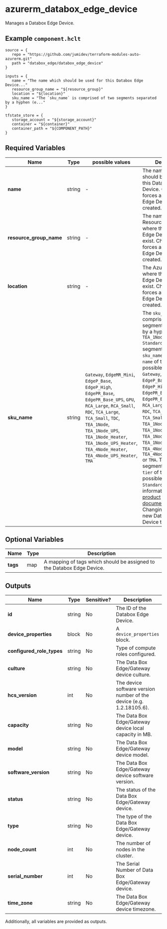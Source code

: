 # azurerm_databox_edge_device

Manages a Databox Edge Device.

## Example `component.hclt`

```hcl
source = {
   repo = "https://github.com/jumidev/terraform-modules-auto-azurerm.git"   
   path = "databox_edge/databox_edge_device"   
}

inputs = {
   name = "The name which should be used for this Databox Edge Device..."   
   resource_group_name = "${resource_group}"   
   location = "${location}"   
   sku_name = "The `sku_name` is comprised of two segments separated by a hyphen (e..."   
}

tfstate_store = {
   storage_account = "${storage_account}"   
   container = "${container}"   
   container_path = "${COMPONENT_PATH}"   
}

```

## Required Variables

| Name | Type |  possible values |  Description |
| ---- | --------- |  ----------- | ----------- |
| **name** | string |  -  |  The name which should be used for this Databox Edge Device. Changing this forces a new Databox Edge Device to be created. | 
| **resource_group_name** | string |  -  |  The name of the Resource Group where the Databox Edge Device should exist. Changing this forces a new Databox Edge Device to be created. | 
| **location** | string |  -  |  The Azure Region where the Databox Edge Device should exist. Changing this forces a new Databox Edge Device to be created. | 
| **sku_name** | string |  `Gateway`, `EdgeMR_Mini`, `EdgeP_Base`, `EdgeP_High`, `EdgePR_Base`, `EdgePR_Base_UPS`, `GPU`, `RCA_Large`, `RCA_Small`, `RDC`, `TCA_Large`, `TCA_Small`, `TDC`, `TEA_1Node`, `TEA_1Node_UPS`, `TEA_1Node_Heater`, `TEA_1Node_UPS_Heater`, `TEA_4Node_Heater`, `TEA_4Node_UPS_Heater`, `TMA`  |  The `sku_name` is comprised of two segments separated by a hyphen (e.g. `TEA_1Node_UPS_Heater-Standard`). The first segment of the `sku_name` defines the `name` of the SKU, possible values are `Gateway`, `EdgeMR_Mini`, `EdgeP_Base`, `EdgeP_High`, `EdgePR_Base`, `EdgePR_Base_UPS`, `GPU`, `RCA_Large`, `RCA_Small`, `RDC`, `TCA_Large`, `TCA_Small`, `TDC`, `TEA_1Node`, `TEA_1Node_UPS`, `TEA_1Node_Heater`, `TEA_1Node_UPS_Heater`, `TEA_4Node_Heater`, `TEA_4Node_UPS_Heater` or `TMA`. The second segment defines the `tier` of the `sku_name`, possible values are `Standard`. For more information see the [product documentation]("https://docs.microsoft.com/dotnet/api/microsoft.azure.management.databoxedge.models.sku?view=azure-dotnet"). Changing this forces a new Databox Edge Device to be created. | 

## Optional Variables

| Name | Type |  Description |
| ---- | --------- |  ----------- |
| **tags** | map |  A mapping of tags which should be assigned to the Databox Edge Device. | 



## Outputs

| Name | Type | Sensitive? | Description |
| ---- | ---- | --------- | --------- |
| **id** | string | No  | The ID of the Databox Edge Device. | 
| **device_properties** | block | No  | A `device_properties` block. | 
| **configured_role_types** | string | No  | Type of compute roles configured. | 
| **culture** | string | No  | The Data Box Edge/Gateway device culture. | 
| **hcs_version** | int | No  | The device software version number of the device (e.g. 1.2.18105.6). | 
| **capacity** | string | No  | The Data Box Edge/Gateway device local capacity in MB. | 
| **model** | string | No  | The Data Box Edge/Gateway device model. | 
| **software_version** | string | No  | The Data Box Edge/Gateway device software version. | 
| **status** | string | No  | The status of the Data Box Edge/Gateway device. | 
| **type** | string | No  | The type of the Data Box Edge/Gateway device. | 
| **node_count** | int | No  | The number of nodes in the cluster. | 
| **serial_number** | int | No  | The Serial Number of Data Box Edge/Gateway device. | 
| **time_zone** | string | No  | The Data Box Edge/Gateway device timezone. | 

Additionally, all variables are provided as outputs.
